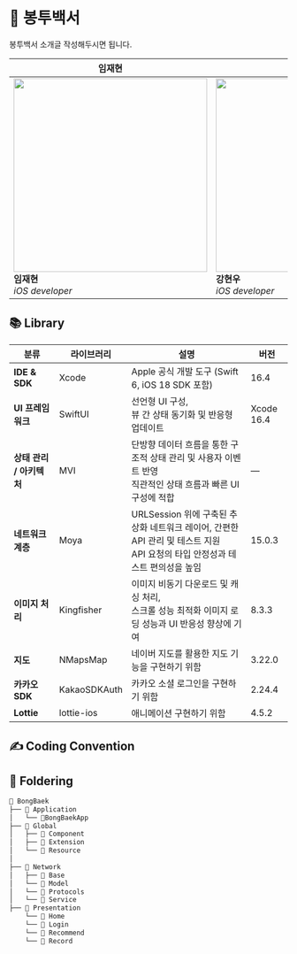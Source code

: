 # 🧧 봉투백서
봉투백서 소개글 작성해두시면 됩니다.


| 임재현 | 강현우 | 김현우 |
|--------|--------|--------|
| <img src="https://github.com/user-attachments/assets/69802ec6-32ce-47f5-82d5-e4529debd656" width="350"><br><strong>임재현</strong><br><em>iOS developer</em> | <img src="https://github.com/user-attachments/assets/58f690b5-6de8-4188-97e0-5e6d5c2cf106" width="350"><br><strong>강현우</strong><br><em>iOS developer</em> | <img src="https://github.com/user-attachments/assets/944e3218-760f-453a-bd37-39914bf618b3" width="350"><br><strong>김현우</strong><br><em>iOS developer</em> |




## 📚 Library

| 분류 | 라이브러리 | 설명 | 버전 |
|------|-----------|------|------|
| **IDE & SDK** | Xcode | Apple 공식 개발 도구 (Swift 6, iOS 18 SDK 포함) | 16.4 |
| **UI 프레임워크** | SwiftUI | 선언형 UI 구성,<br/>뷰 간 상태 동기화 및 반응형 업데이트 | Xcode 16.4 |
| **상태 관리 / 아키텍처** | MVI | 단방향 데이터 흐름을 통한 구조적 상태 관리 및 사용자 이벤트 반영<br/>직관적인 상태 흐름과 빠른 UI 구성에 적합 | — |
| **네트워크 계층** | Moya | URLSession 위에 구축된 추상화 네트워크 레이어, 간편한 API 관리 및 테스트 지원<br/>API 요청의 타입 안정성과 테스트 편의성을 높임 | 15.0.3 |
| **이미지 처리** | Kingfisher | 이미지 비동기 다운로드 및 캐싱 처리,<br/>스크롤 성능 최적화 이미지 로딩 성능과 UI 반응성 향상에 기여 | 8.3.3 |
| **지도** | NMapsMap | 네이버 지도를 활용한 지도 기능을 구현하기 위함 | 3.22.0 |
| **카카오 SDK** | KakaoSDKAuth | 카카오 소셜 로그인을 구현하기 위함 | 2.24.4 |
| **Lottie** | lottie-ios | 애니메이션 구현하기 위함 | 4.5.2 |

## ✍️ Coding Convention






## 📁 Foldering

```swift
📂 BongBaek
├── 📂 Application
│   └── 📄BongBaekApp
├── 📂 Global
│   ├── 📂 Component
│   ├── 📂 Extension 
│   └── 📂 Resource
│  
├── 📂 Network
│   ├── 📂 Base
│   └── 📂 Model
│   └── 📂 Protocols
│   └── 📂 Service  
├── 📂 Presentation
    └── 📂 Home
    └── 📂 Login
    └── 📂 Recommend
    └── 📂 Record


```





